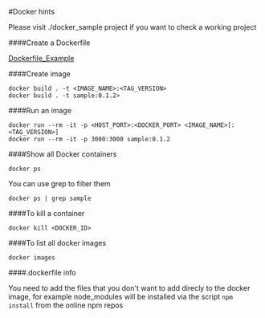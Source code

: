 #Docker hints

Please visit ./docker_sample project if you want to check a working project

####Create a Dockerfile

[Dockerfile_Example](./docker_sample/Dockerfile)

####Create image  

`docker build . -t <IMAGE_NAME>:<TAG_VERSION>`  
`docker build . -t sample:0.1.2>`

####Run an image

`docker run --rm -it -p <HOST_PORT>:<DOCKER_PORT> <IMAGE_NAME>[:<TAG_VERSION>]`  
`docker run --rm -it -p 3000:3000 sample:0.1.2`  

####Show all Docker containers

`docker ps`

You can use grep to filter them

`docker ps | grep sample`

####To kill a container 

`docker kill <DOCKER_ID>`

####To list all docker images

`docker images`

####.dockerfile info

You need to add the files that you don't want to add direcly to the docker image, for example node_modules will be installed via the script `npm install` from the online npm repos
